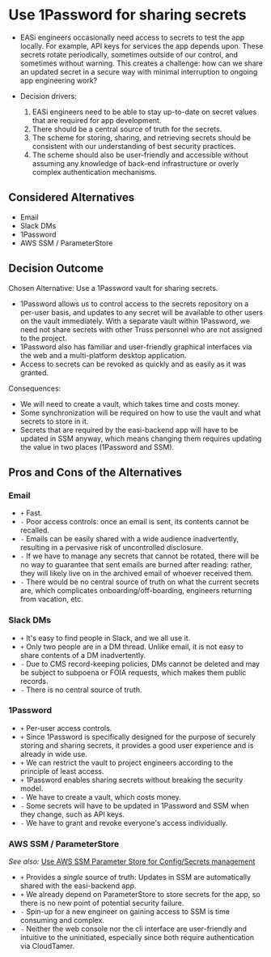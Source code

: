 # Use 1Password for sharing secrets

* EASi engineers occasionally need access to secrets to test the app locally.
  For example, API keys for services the app depends upon. These secrets rotate
  periodically, sometimes outside of our control, and sometimes without
  warning. This creates a challenge: how can we share an updated secret in a
  secure way with minimal interruption to ongoing app engineering work?

* Decision drivers:
  1. EASi engineers need to be able to stay up-to-date on secret values that
     are required for app development.
  1. There should be a central source of truth for the secrets.
  1. The scheme for storing, sharing, and retrieving secrets should be
     consistent with our understanding of best security practices.
  1. The scheme should also be user-friendly and accessible without assuming
     any knowledge of back-end infrastructure or overly complex authentication
     mechanisms.

## Considered Alternatives

* Email
* Slack DMs
* 1Password
* AWS SSM / ParameterStore

## Decision Outcome

Chosen Alternative: Use a 1Password vault for sharing secrets.

* 1Password allows us to control access to the secrets repository on a per-user
  basis, and updates to any secret will be available to other users on the
  vault immediately.  With a separate vault within 1Password, we need not share
  secrets with other Truss personnel who are not assigned to the project.
* 1Password also has familiar and user-friendly graphical interfaces via the
  web and a multi-platform desktop application.
* Access to secrets can be revoked as quickly and as easily as it was granted.

Consequences:

* We will need to create a vault, which takes time and costs money.
* Some synchronization will be required on how to use the vault and what
  secrets to store in it.
* Secrets that are required by the easi-backend app will have to be updated in
  SSM anyway, which means changing them requires updating the value in two
  places (1Password and SSM).

## Pros and Cons of the Alternatives

### Email

* `+` Fast.
* `-` Poor access controls: once an email is sent, its contents cannot be recalled.
* `-` Emails can be easily shared with a wide audience inadvertently, resulting
  in a pervasive risk of uncontrolled disclosure.
* `-` If we have to manage any secrets that cannot be rotated, there will be no
  way to guarantee that sent emails are burned after reading: rather, they will
  likely live on in the archived email of whoever received them.
* `-` There would be no central source of truth on what the current secrets
  are, which complicates onboarding/off-boarding, engineers returning from
  vacation, etc.

### Slack DMs

* `+` It's easy to find people in Slack, and we all use it.
* `+` Only two people are in a DM thread. Unlike email, it is not easy to share
  contents of a DM inadvertently.
* `-` Due to CMS record-keeping policies, DMs cannot be deleted and may be
  subject to subpoena or FOIA requests, which makes them public records.
* `-` There is no central source of truth.

### 1Password

* `+` Per-user access controls.
* `+` Since 1Password is specifically designed for the purpose of securely
  storing and sharing secrets, it provides a good user experience and is
  already in wide use.
* `+` We can restrict the vault to project engineers according to the principle
  of least access.
* `+` 1Password enables sharing secrets without breaking the security model.
* `-` We have to create a vault, which costs money.
* `-` Some secrets will have to be updated in 1Password and SSM when they
  change, such as API keys.
* `-` We have to grant and revoke everyone's access individually.

### AWS SSM / ParameterStore

_See also:_ [Use AWS SSM Parameter Store for Config/Secrets management](./0008-ssm-for-configsecrets.md)

* `+` Provides a _single_ source of truth: Updates in SSM are automatically
  shared with the easi-backend app.
* `+` We already depend on ParameterStore to store secrets for the app, so
  there is no new point of potential security failure.
* `-` Spin-up for a new engineer on gaining access to SSM is time consuming and
  complex.
* `-` Neither the web console nor the cli interface are user-friendly and
  intuitive to the uninitiated, especially since both require authentication
  via CloudTamer.
